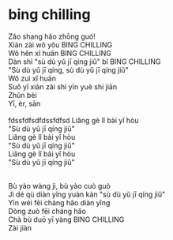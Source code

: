 # bing chilling
Zǎo shang hǎo zhōng guó!<br>
Xiàn zài wǒ yǒu BING CHILLING<br>
Wǒ hěn xǐ huān BING CHILLING<br>
Dàn shì "sù dù yǔ jī qíng jiǔ" bǐ BING CHILLING<br>
"Sù dù yǔ jī qíng, sù dù yǔ jī qíng jiǔ"<br>
Wǒ zuì xǐ huān<br>
Suǒ yǐ xiàn zài shì yīn yuè shí jiān<br>
Zhǔn bèi<br>
Yī, èr, sān<br><br>
fdssfdfsdfdssfdfsd
Liǎng gè lǐ bài yǐ hòu<br>
"Sù dù yǔ jī qíng jiǔ"<br>
Liǎng gè lǐ bài yǐ hòu<br>
"Sù dù yǔ jī qíng jiǔ"<br>
Liǎng gè lǐ bài yǐ hòu<br>
"Sù dù yǔ jī qíng jiǔ"<br><br>

Bù yào wàng jì, bù yào cuò guò<br>
Jì dé qù diàn yǐng yuàn kàn "sù dù yǔ jī qíng jiǔ"<br>
Yīn wéi fēi cháng hǎo diàn yǐng<br>
Dòng zuò fēi cháng hǎo<br>
Chà bù duō yī yàng BING CHILLING<br>
Zài jiàn <br>